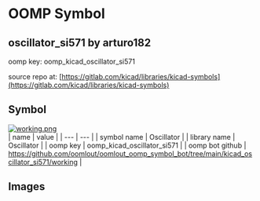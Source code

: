 # OOMP Symbol  
## oscillator_si571  by arturo182  
  
oomp key: oomp_kicad_oscillator_si571  
  
source repo at: [https://gitlab.com/kicad/libraries/kicad-symbols](https://gitlab.com/kicad/libraries/kicad-symbols)  
## Symbol  
  
[![working.png](working_600.png)](working.png)  
| name | value | 
| --- | --- | 
| symbol name | Oscillator | 
| library name | Oscillator | 
| oomp key | oomp_kicad_oscillator_si571 | 
| oomp bot github | https://github.com/oomlout/oomlout_oomp_symbol_bot/tree/main/kicad_oscillator_si571/working | 
## Images  
